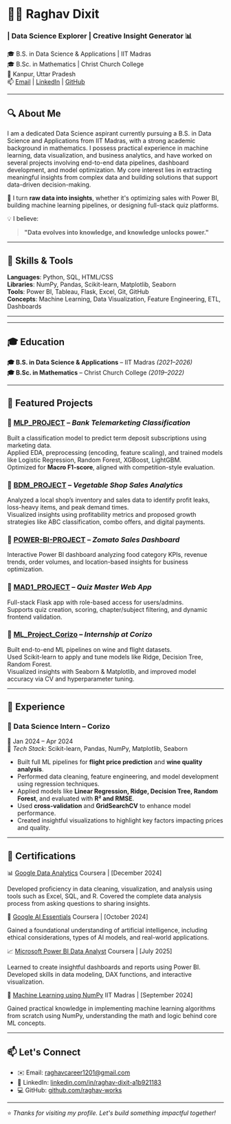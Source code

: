 # 👨‍💻 Raghav Dixit

### | Data Science Explorer | Creative Insight Generator 📊

🎓 B.S. in Data Science & Applications | IIT Madras     
🎓 B.Sc. in Mathematics | Christ Church College   
📍 Kanpur, Uttar Pradesh  
📫 [Email](mailto:raghavcareer1201@gmail.com) | [LinkedIn](https://www.linkedin.com/in/raghav-dixit-a1b921183) | [GitHub](https://github.com/raghav-works)

---

## 🔍 About Me

I am a dedicated Data Science aspirant currently pursuing a B.S. in Data Science and Applications from IIT Madras, with a strong academic background in mathematics. I possess practical experience in machine learning, data visualization, and business analytics, and have worked on several projects involving end-to-end data pipelines, dashboard development, and model optimization. My core interest lies in extracting meaningful insights from complex data and building solutions that support data-driven decision-making.

🔎 I turn **raw data into insights**, whether it's optimizing sales with Power BI, building machine learning pipelines, or designing full-stack quiz platforms.

💡 I believe:  
> **"Data evolves into knowledge, and knowledge unlocks power."**

---

## 🧠 Skills & Tools

**Languages**: Python, SQL, HTML/CSS  
**Libraries**: NumPy, Pandas, Scikit-learn, Matplotlib, Seaborn  
**Tools**: Power BI, Tableau, Flask, Excel, Git, GitHub  
**Concepts**: Machine Learning, Data Visualization, Feature Engineering, ETL, Dashboards

---

---

## 🎓 Education

**🎓 B.S. in Data Science & Applications** – IIT Madras *(2021–2026)*  
**🎓 B.Sc. in Mathematics** – Christ Church College *(2019–2022)*

---

## 🚀 Featured Projects

### 🔹 [MLP_PROJECT](https://github.com/raghav-works/MLP_PROJECT) – *Bank Telemarketing Classification*
Built a classification model to predict term deposit subscriptions using marketing data.  
Applied EDA, preprocessing (encoding, feature scaling), and trained models like Logistic Regression, Random Forest, XGBoost, LightGBM.  
Optimized for **Macro F1-score**, aligned with competition-style evaluation.

### 🔹 [BDM_PROJECT](https://github.com/raghav-works/BDM_PROJECT) – *Vegetable Shop Sales Analytics*
Analyzed a local shop’s inventory and sales data to identify profit leaks, loss-heavy items, and peak demand times.  
Visualized insights using profitability metrics and proposed growth strategies like ABC classification, combo offers, and digital payments.

### 🔹 [POWER-BI-PROJECT](https://github.com/raghav-works/POWER-BI-PROJECT) – *Zomato Sales Dashboard*
Interactive Power BI dashboard analyzing food category KPIs, revenue trends, order volumes, and location-based insights for business optimization.

### 🔹 [MAD1_PROJECT](https://github.com/raghav-works/MAD1_PROJECT) – *Quiz Master Web App*
Full-stack Flask app with role-based access for users/admins.  
Supports quiz creation, scoring, chapter/subject filtering, and dynamic frontend validation.

### 🔹 [ML_Project_Corizo](https://github.com/raghav-works/ML_Project_Corizo) – *Internship at Corizo*
Built end-to-end ML pipelines on wine and flight datasets.  
Used Scikit-learn to apply and tune models like Ridge, Decision Tree, Random Forest.  
Visualized insights with Seaborn & Matplotlib, and improved model accuracy via CV and hyperparameter tuning.

---

## 💼 Experience

### 🧪 Data Science Intern – Corizo  
📅 Jan 2024 – Apr 2024  
🔧 *Tech Stack*: Scikit-learn, Pandas, NumPy, Matplotlib, Seaborn

- Built full ML pipelines for **flight price prediction** and **wine quality analysis**.
- Performed data cleaning, feature engineering, and model development using regression techniques.
- Applied models like **Linear Regression, Ridge, Decision Tree, Random Forest**, and evaluated with **R² and RMSE**.
- Used **cross-validation** and **GridSearchCV** to enhance model performance.
- Created insightful visualizations to highlight key factors impacting prices and quality.

---

## 📜 Certifications

📊 [Google Data Analytics](https://www.coursera.org/account/accomplishments/specialization/U4KWNQMFG1VD)
Coursera | [December 2024]

Developed proficiency in data cleaning, visualization, and analysis using tools such as Excel, SQL, and R. Covered the complete data analysis process from asking questions to sharing insights.

🧠 [Google AI Essentials](https://www.coursera.org/account/accomplishments/records/QJ5R4P01D18O)
Coursera | [October 2024]

Gained a foundational understanding of artificial intelligence, including ethical considerations, types of AI models, and real-world applications.

📈 [Microsoft Power BI Data Analyst](https://www.coursera.org/account/accomplishments/professional-cert/certificate/SFE2HJE5YEQN)
Coursera | [July 2025]

Learned to create insightful dashboards and reports using Power BI. Developed skills in data modeling, DAX functions, and interactive visualization.

🔬 [Machine Learning using NumPy](https://drive.google.com/file/d/1f4Oy7PzVknyZyq04NTCpIaZAGju3XAg4/view?usp=drive_link)
IIT Madras | [September 2024]

Gained practical knowledge in implementing machine learning algorithms from scratch using NumPy, understanding the math and logic behind core ML concepts.

---

## 📫 Let's Connect

- ✉️ Email: [raghavcareer1201@gmail.com](mailto:raghavcareer1201@gmail.com)  
- 🔗 LinkedIn: [linkedin.com/in/raghav-dixit-a1b921183](https://www.linkedin.com/in/raghav-dixit-a1b921183)  
- 💻 GitHub: [github.com/raghav-works](https://github.com/raghav-works)

---

⭐ *Thanks for visiting my profile. Let's build something impactful together!*
<!--
**raghav-works/raghav-works** is a ✨ _special_ ✨ repository because its `README.md` (this file) appears on your GitHub profile.

Here are some ideas to get you started:

- 🔭 I’m currently working on ...
- 🌱 I’m currently learning ...
- 👯 I’m looking to collaborate on ...
- 🤔 I’m looking for help with ...
- 💬 Ask me about ...
- 📫 How to reach me: ...
- 😄 Pronouns: ...
- ⚡ Fun fact: ...
-->
